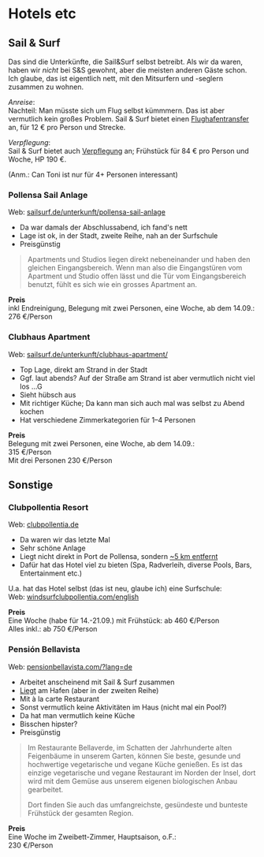 ﻿# Hotels etc

## Sail & Surf
Das sind die Unterkünfte, die Sail&Surf selbst betreibt.
Als wir da waren, haben wir *nicht* bei S&S gewohnt, aber die meisten anderen Gäste schon.
Ich glaube, das ist eigentlich nett, mit den Mitsurfern und -seglern zusammen zu wohnen.

*Anreise*:  
Nachteil: Man müsste sich um Flug selbst kümmmern. 
Das ist aber vermutlich kein großes Problem.
Sail & Surf bietet einen [Flughafentransfer](http://www.sailsurf.de/service/anreise/flughafentransfer.html "Anreise/Flughafentransfer") an, für 12 € pro Person und Strecke.

*Verpflegung*:  
Sail & Surf bietet auch [Verpflegung](http://www.sailsurf.de/unterkunft/verpflegung2.html "Unterkunft/Verpflegung") an; 
Frühstück für 84 € pro Person und Woche, HP 190 €.

(Anm.: Can Toni ist nur für 4+ Personen interessant)

### Pollensa Sail Anlage
Web: [sailsurf.de/unterkunft/pollensa-sail-anlage](http://www.sailsurf.de/unterkunft/pollensa-sail-anlage/ "Sail & Surf Anlage")
 * Da war damals der Abschlussabend, ich fand's nett
 * Lage ist ok, in der Stadt, zweite Reihe, nah an der Surfschule
 * Preisgünstig

> Apartments und Studios liegen direkt nebeneinander und haben den gleichen Eingangsbereich. Wenn man also die Eingangstüren vom Apartment und Studio offen lässt und die Tür vom Eingangsbereich benutzt, fühlt es sich wie ein grosses Apartment an. 

__Preis__  
inkl Endreinigung, Belegung mit zwei Personen, eine Woche, ab dem 14.09.:  
276 €/Person

### Clubhaus Apartment
Web: [sailsurf.de/unterkunft/clubhaus-apartment/](http://www.sailsurf.de/unterkunft/clubhaus-apartment/ "Sail & Surf Clubhaus")
 * Top Lage, direkt am Strand in der Stadt
 * Ggf. laut abends? Auf der Straße am Strand ist aber vermutlich nicht viel los …G
 * Sieht hübsch aus
 * Mit richtiger Küche; Da kann man sich auch mal was selbst zu Abend kochen
 * Hat verschiedene Zimmerkategorien für 1–4 Personen

__Preis__  
Belegung mit zwei Personen, eine Woche, ab dem 14.09.:  
315 €/Person  
Mit drei Personen 230 €/Person

## Sonstige

### Clubpollentia Resort
Web: [clubpollentia.de](https://www.clubpollentia.de/de/ "Clubpollentia (de)")
 * Da waren wir das letzte Mal
 * Sehr schöne Anlage
 * Liegt nicht direkt in Port de Pollensa, sondern [~5 km entfernt](https://www.openstreetmap.org/directions?engine=fossgis_osrm_foot&route=39.8638%2C3.0924%3B39.9017%2C3.0802#map=14/39.8829/3.0747 "OSM: Club Pollentia, Ma-2220, Port d'Alcúdia nach Surf and Sail")
 * Dafür hat das Hotel viel zu bieten (Spa, Radverleih, diverse Pools, Bars, Entertainment etc.)

U.a. hat das Hotel selbst (das ist neu, glaube ich) eine Surfschule:  
Web: [windsurfclubpollentia.com/english](http://www.windsurfclubpollentia.com/english.htm "Windsurfclub Pollentia")

__Preis__  
Eine Woche (habe für 14.-21.09.) mit Frühstück: 
ab 460 €/Person  
Alles inkl.: ab 750 €/Person

### Pensión Bellavista
Web: [pensionbellavista.com/?lang=de](http://www.pensionbellavista.com/?lang=de "Pension Bellavista (de)")
 * Arbeitet anscheinend mit Sail & Surf zusammen
 * [Liegt](https://www.openstreetmap.org/node/4772609221#map=16/39.9059/3.0805 "Lage") am Hafen (aber in der zweiten Reihe)
 * Mit à la carte Restaurant
 * Sonst vermutlich keine Aktivitäten im Haus (nicht mal ein Pool?)
 * Da hat man vermutlich keine Küche
 * Bisschen hipster?
 * Preisgünstig

> Im Restaurante Bellaverde, im Schatten der Jahrhunderte alten Feigenbäume in unserem Garten, können Sie beste, gesunde und hochwertige vegetarische und vegane Küche genießen.
> Es ist das einzige vegetarische und vegane Restaurant im Norden der Insel, dort wird mit dem Gemüse aus unserem eigenen biologischen Anbau gearbeitet.
> 
> Dort finden Sie auch das umfangreichste, gesündeste und bunteste Frühstück der gesamten Region.

__Preis__  
Eine Woche im Zweibett-Zimmer, Hauptsaison, o.F.:  
230 €/Person

